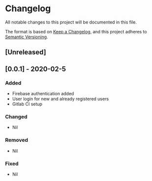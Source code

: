 # Changelog
All notable changes to this project will be documented in this file.

The format is based on [Keep a Changelog](https://keepachangelog.com/en/1.0.0/),
and this project adheres to [Semantic Versioning](https://semver.org/spec/v2.0.0.html).

## [Unreleased]

## [0.0.1] - 2020-02-5
### Added
- Firebase authentication added
- User login for new and already registered users 
- Gitlab CI setup


### Changed
- Nil

### Removed
- Nil

### Fixed
- Nil